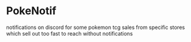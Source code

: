 # PokeNotif
notifications on discord for some pokemon tcg sales from specific stores which sell out too fast to reach without notifications
